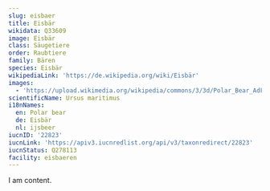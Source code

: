 ```yaml
---
slug: eisbaer
title: Eisbär
wikidata: Q33609
image: Eisbär
class: Säugetiere
order: Raubtiere
family: Bären
species: Eisbär
wikipediaLink: 'https://de.wikipedia.org/wiki/Eisbär'
images:
  - 'https://upload.wikimedia.org/wikipedia/commons/3/3d/Polar_Bear_AdF.jpg'
scientificName: Ursus maritimus
i18nNames:
  en: Polar bear
  de: Eisbär
  nl: ijsbeer
iucnID: '22823'
iucnLink: 'https://apiv3.iucnredlist.org/api/v3/taxonredirect/22823'
iucnStatus: Q278113
facility: eisbaeren
---
```


I am content.
